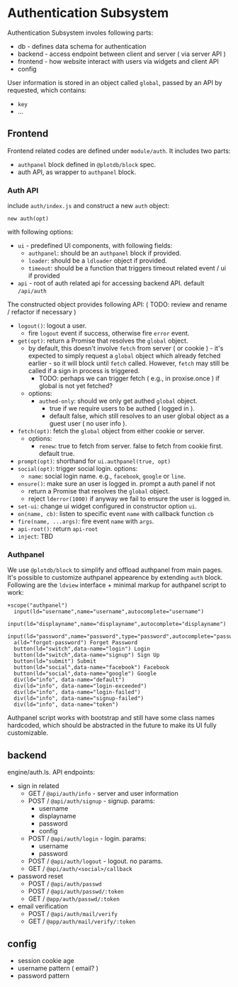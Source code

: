 # Authentication Subsystem

Authentication Subsystem involes following parts:

 - db - defines data schema for authentication
 - backend - access endpoint between client and server ( via server API )
 - frontend - how website interact with users via widgets and client API
 - config

User information is stored in an object called `global`, passed by an API by requested, which contains:

 - `key`
 - ...


## Frontend 

Frontend related codes are defined under `module/auth`. It includes two parts:

 - `authpanel` block defined in `@plotdb/block` spec.
 - auth API, as wrapper to `authpanel` block.


### Auth API

include `auth/index.js` and construct a new `auth` object:

    new auth(opt)

with following options:

 - `ui` - predefined UI components, with following fields:
   - `authpanel`: should be an `authpanel` block if provided.
   - `loader`: should be a `ldloader` object if provided.
   - `timeout`: should be a function that triggers timeout related event / ui if provided
 - `api` - root of auth related api for accessing backend API. default `/api/auth`


The constructed object provides following API: ( TODO: review and rename / refactor if necessary )

 - `logout()`: logout a user.
   - fire `logout` event if success, otherwise fire `error` event.
 - `get(opt)`: return a Promise that resolves the `global` object.
   - by default, this doesn't involve `fetch` from server ( or cookie ) - it's expected to simply request a `global` object which already fetched earlier - so it will block until `fetch` called. However, `fetch` may still be called if a sign in process is triggered.
     - TODO: perhaps we can trigger fetch ( e.g., in proxise.once ) if global is not yet fetched?
   - options:
     - `authed-only`: should we only get authed `global` object.
       - true if we require users to be authed ( logged in ).
       - default false, which still resolves to an user global object as a guest user ( no user info ).
 - `fetch(opt)`: fetch the `global` object from either cookie or server.
   - options:
     - `renew`: true to fetch from server. false to fetch from cookie first. default true.
 - `prompt(opt)`: shorthand for `ui.authpanel(true, opt)`
 - `social(opt)`: trigger social login. options:
   - `name`: social login name. e.g., `facebook`, `google` or `line`.
 - `ensure()`: make sure an user is logged in. prompt a auth panel if not
   - return a Promise that resolves the `global` object.
   - reject `lderror(1000)` if anyway we fail to ensure the user is logged in.
 - `set-ui`: change ui widget configured in constructor option `ui`.
 - `on(name, cb)`: listen to specific event `name` with callback function `cb`
 - `fire(name, ...args)`: fire event `name` with `args`.
 - `api-root()`: return `api-root`
 - `inject`: TBD


### Authpanel

We use `@plotdb/block` to simplify and offload authpanel from main pages. It's possible to customize authpanel appearence by extending `auth` block. Following are the `ldview` interface + minimal markup for authpanel script to work:

    +scope("authpanel")
      input(ld="username",name="username",autocomplete="username")
      input(ld="displayname",name="displayname",autocomplete="displayname")
      input(ld="password",name="password",type="password",autocomplete="password")
      a(ld="forgot-password") Forget Password
      button(ld="switch",data-name="login") Login
      button(ld="switch",data-name="signup") Sign Up
      button(ld="submit") Submit
      button(ld="social",data-name="facebook") Facebook
      button(ld="social",data-name="google") Google
      div(ld="info", data-name="default")
      div(ld="info", data-name="login-exceeded")
      div(ld="info", data-name="login-failed")
      div(ld="info", data-name="signup-failed")
      div(ld="info", data-name="token")

Authpanel script works with bootstrap and still have some class names hardcoded, which should be abstracted in the future to make its UI fully customizable.

## backend


engine/auth.ls. API endpoints:

 - sign in related
   - GET  / `@api/auth/info` - server and user information
   - POST / `@api/auth/signup` - signup. params:
     - username
     - displayname
     - password
     - config
   - POST / `@api/auth/login` - login. params:
     - username
     - password
   - POST / `@api/auth/logout` - logout. no params.
   - GET  / `@api/auth/<social>/callback`
 - password reset
   - POST / `@api/auth/passwd`
   - POST / `@api/auth/passwd/:token`
   - GET  / `@app/auth/passwd/:token`
 - email verification
   - POST / `@api/auth/mail/verify`
   - GET  / `@app/auth/mail/verify/:token`


## config

 - session cookie age
 - username pattern ( email? )
 - password pattern


